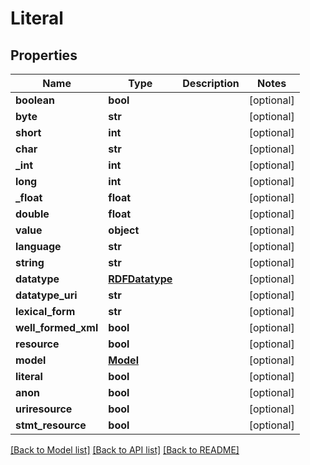 # Literal

## Properties
Name | Type | Description | Notes
------------ | ------------- | ------------- | -------------
**boolean** | **bool** |  | [optional] 
**byte** | **str** |  | [optional] 
**short** | **int** |  | [optional] 
**char** | **str** |  | [optional] 
**_int** | **int** |  | [optional] 
**long** | **int** |  | [optional] 
**_float** | **float** |  | [optional] 
**double** | **float** |  | [optional] 
**value** | **object** |  | [optional] 
**language** | **str** |  | [optional] 
**string** | **str** |  | [optional] 
**datatype** | [**RDFDatatype**](RDFDatatype.md) |  | [optional] 
**datatype_uri** | **str** |  | [optional] 
**lexical_form** | **str** |  | [optional] 
**well_formed_xml** | **bool** |  | [optional] 
**resource** | **bool** |  | [optional] 
**model** | [**Model**](Model.md) |  | [optional] 
**literal** | **bool** |  | [optional] 
**anon** | **bool** |  | [optional] 
**uriresource** | **bool** |  | [optional] 
**stmt_resource** | **bool** |  | [optional] 

[[Back to Model list]](../README.md#documentation-for-models) [[Back to API list]](../README.md#documentation-for-api-endpoints) [[Back to README]](../README.md)

